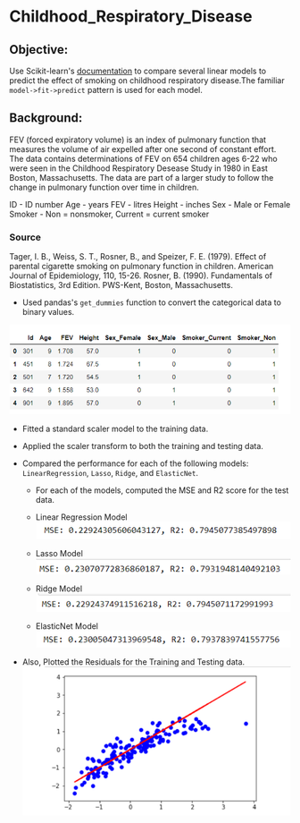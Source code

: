 # Childhood_Respiratory_Disease
## Objective:
Use Scikit-learn's [documentation](http://scikit-learn.org/stable/modules/linear_model.html) to compare several linear models to predict the effect of smoking on childhood respiratory disease.The familiar `model->fit->predict` pattern is used for each model.

## Background: 
FEV (forced expiratory volume) is an index of pulmonary function that measures the volume of air expelled after one second of constant effort. The data contains determinations of FEV on 654 children ages 6-22 who were seen in the Childhood Respiratory Desease Study in 1980 in East Boston, Massachusetts. The data are part of a larger study to follow the change in pulmonary function over time in children.

ID - ID number Age - years FEV - litres Height - inches Sex - Male or Female Smoker - Non = nonsmoker, Current = current smoker

### Source 
Tager, I. B., Weiss, S. T., Rosner, B., and Speizer, F. E. (1979). Effect of parental cigarette smoking on pulmonary function in children. American Journal of Epidemiology, 110, 15-26. Rosner, B. (1990). Fundamentals of Biostatistics, 3rd Edition. PWS-Kent, Boston, Massachusetts.


* Used pandas's `get_dummies` function to convert the categorical data to binary values.

![dummies](images/dummies.PNG)

* Fitted a standard scaler model to the training data.

* Applied the scaler transform to both the training and testing data.

* Compared the performance for each of the following models: `LinearRegression`, `Lasso`, `Ridge`, and `ElasticNet`.

    * For each of the models, computed the MSE and R2 score for the test data.
    
    * Linear Regression Model  
    ![regression](images/regression.PNG)
    
    * Lasso Model
    ![lasso](images/lasso.PNG)
    
    * Ridge Model
    ![ridge](images/ridge.PNG)
    
    * ElasticNet Model
    ![Elastic_net](images/Elastic_net.PNG)

* Also, Plotted the Residuals for the Training and Testing data.
![residual](images/residual.PNG)



